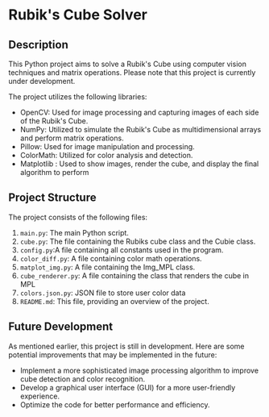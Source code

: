 # Rubik's Cube Solver

## Description
This Python project aims to solve a Rubik's Cube using computer vision techniques and matrix operations. Please note that this project is currently under development.

The project utilizes the following libraries:
- OpenCV: Used for image processing and capturing images of each side of the Rubik's Cube.
- NumPy: Utilized to simulate the Rubik's Cube as multidimensional arrays and perform matrix operations.
- Pillow: Used for image manipulation and processing.
- ColorMath: Utilized for color analysis and detection.
- Matplotlib : Used to show images, render the cube, and display the final algorithm to perform

## Project Structure
The project consists of the following files:

1. `main.py`: The main Python script.
2. `cube.py`: The file containing the Rubiks cube class and the Cubie class.
3. `config.py`:A file containing all constants used in the program.
4. `color_diff.py`: A file containing color math operations.
5. `matplot_img.py`: A file containing the Img_MPL class.
6. `cube_renderer.py`: A file containing the class that renders the cube in MPL
7. `colors.json.py`: JSON file to store user color data
8. `README.md`: This file, providing an overview of the project.


## Future Development
As mentioned earlier, this project is still in development. Here are some potential improvements that may be implemented in the future:

- Implement a more sophisticated image processing algorithm to improve cube detection and color recognition.
- Develop a graphical user interface (GUI) for a more user-friendly experience.
- Optimize the code for better performance and efficiency.


